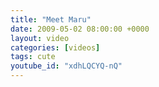 ```yaml
---
title: "Meet Maru"
date: 2009-05-02 08:00:00 +0000
layout: video
categories: [videos]
tags: cute
youtube_id: "xdhLQCYQ-nQ"
---
```

